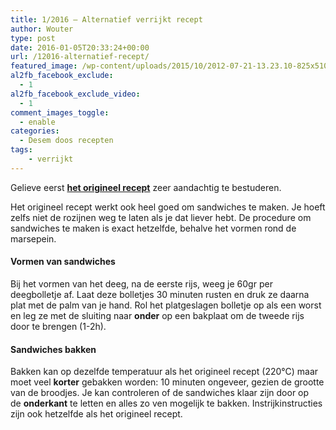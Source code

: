 ```yaml
---
title: 1/2016 – Alternatief verrijkt recept
author: Wouter
type: post
date: 2016-01-05T20:33:24+00:00
url: /12016-alternatief-recept/
featured_image: /wp-content/uploads/2015/10/2012-07-21-13.23.10-825x510.jpg
al2fb_facebook_exclude:
  - 1
al2fb_facebook_exclude_video:
  - 1
comment_images_toggle:
  - enable
categories:
  - Desem doos recepten
tags:
    - verrijkt
---
```


Gelieve eerst **[het origineel recept][1]** zeer aandachtig te bestuderen.

Het origineel recept werkt ook heel goed om sandwiches te maken. Je hoeft zelfs niet de rozijnen weg te laten als je dat liever hebt. De procedure om sandwiches te maken is exact hetzelfde, behalve het vormen rond de marsepein.

#### Vormen van sandwiches

Bij het vormen van het deeg, na de eerste rijs, weeg je 60gr per deegbolletje af. Laat deze bolletjes 30 minuten rusten en druk ze daarna plat met de palm van je hand. Rol het platgeslagen bolletje op als een worst en leg ze met de sluiting naar **onder** op een bakplaat om de tweede rijs door te brengen (1-2h).

#### Sandwiches bakken

Bakken kan op dezelfde temperatuur als het origineel recept (220°C) maar moet veel **korter** gebakken worden: 10 minuten ongeveer, gezien de grootte van de broodjes. Je kan controleren of de sandwiches klaar zijn door op de **onderkant** te letten en alles zo ven mogelijk te bakken. Instrijkinstructies zijn ook hetzelfde als het origineel recept.

 [1]: /12016-verrijkt-deeg/